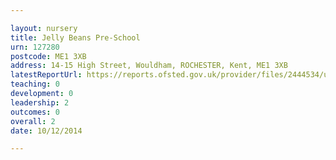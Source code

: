 ```yaml
---

layout: nursery
title: Jelly Beans Pre-School
urn: 127280
postcode: ME1 3XB
address: 14-15 High Street, Wouldham, ROCHESTER, Kent, ME1 3XB
latestReportUrl: https://reports.ofsted.gov.uk/provider/files/2444534/urn/127280.pdf
teaching: 0
development: 0
leadership: 2
outcomes: 0
overall: 2
date: 10/12/2014

---
```

